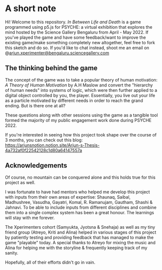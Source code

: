 # A short note
Hi! Welcome to this repository. _In Between Life and Death_ is a game programmed using p5.js for PSYCHE: a virtual exhibition that explores the mind hosted by the Science Gallery Bengaluru from April - May 2022. If you've played the game and have some feedback/want to improve the existing game/make something completely new altogether, feel free to fork this sketch and do so. If you'd like to chat instead, shoot me an email on @arjun.xperimenter@bengaluru.sciencegallery.com

## The thinking behind the game
The concept of the game was to take a popular theory of human motivation: _A Theory of Human Motivation_ by A.H Maslow and convert the "hierarchy of human needs" into systems of logic, which were then further applied to a digital object controlled by you, the player. Essentially, you live out your life as a particle motivated by different needs in order to reach the grand ending. But is there one at all?

These questions along with other sessions using the game as a tangible tool formed the majority of my public engagement work done during PSYCHE 2022.

If you're interested in seeing how this project took shape over the course of 3 months, you can check out this blog: https://arjunsnotion.notion.site/Arjun-s-Thesis-4a732af0f22542128c1d80a64147557a

## Acknowledgements
Of course, no mountain can be conquered alone and this holds true for this project as well. 

I was fortunate to have had mentors who helped me develop this project with inputs from their own areas of expertise: Shaunaq, Saibal, Madhushree, Vasudha, Gayatri, Komal, R. Ramanujam, Gautham, Shashi & Jahnavi. To be able to include inputs from different disciplines and combine them into a single complex system has been a great honour. The learnings will stay with me forever. 

The Xperimenters cohort (Samyukta, Jyotsna & Snehaja) as well as my tiny friend group (Atreyo, Kriti and Alina) helped in various stages of this project by patiently testing and providing feedback that has managed to make the game "playable" today. A special thanks to Atreyo for mixing the music and Alina for helping me with the storyline & frequently keeping track of my sanity. 

Hopefully, all of their efforts didn't go in vain. 
